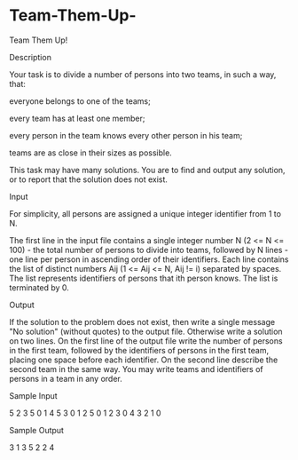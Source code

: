 # Team-Them-Up-

Team Them Up!

Description

Your task is to divide a number of persons into two teams, in such a way, that:

everyone belongs to one of the teams;

every team has at least one member;

every person in the team knows every other person in his team;

teams are as close in their sizes as possible.

This task may have many solutions. You are to find and output any solution, or to report that the solution does not exist.

Input

For simplicity, all persons are assigned a unique integer identifier from 1 to N.

The first line in the input file contains a single integer number N (2 <= N <= 100) - the total number of persons to divide into teams, followed by N lines - one line per person in ascending order of their identifiers. Each line contains the list of distinct numbers Aij (1 <= Aij <= N, Aij != i) separated by spaces. The list represents identifiers of persons that ith person knows. The list is terminated by 0.

Output

If the solution to the problem does not exist, then write a single message "No solution" (without quotes) to the output file. Otherwise write a solution on two lines. On the first line of the output file write the number of persons in the first team, followed by the identifiers of persons in the first team, placing one space before each identifier. On the second line describe the second team in the same way. You may write teams and identifiers of persons in a team in any order.

Sample Input

5
2 3 5 0
1 4 5 3 0
1 2 5 0
1 2 3 0
4 3 2 1 0

Sample Output

3 1 3 5
2 2 4
